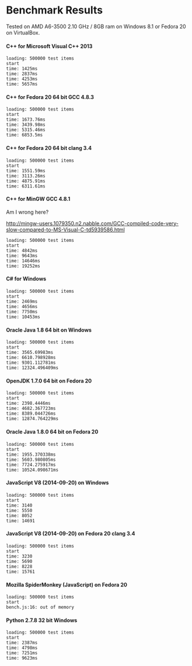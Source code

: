 Benchmark Results
=================

Tested on AMD A6-3500 2.10 GHz / 8GB ram on Windows 8.1 or Fedora 20
on VirtualBox.

#### C++ for Microsoft Visual C++ 2013

```
loading: 500000 test items
start
time: 1425ms
time: 2837ms
time: 4253ms
time: 5657ms
```

#### C++ for Fedora 20 64 bit GCC 4.8.3

```
loading: 500000 test items
start
time: 1673.76ms
time: 3439.98ms
time: 5315.46ms
time: 6853.5ms
```

#### C++ for Fedora 20 64 bit clang 3.4

```
loading: 500000 test items
start
time: 1551.59ms
time: 3113.26ms
time: 4875.91ms
time: 6311.61ms
```

#### C++ for MinGW GCC 4.8.1

Am I wrong here?

http://mingw-users.1079350.n2.nabble.com/GCC-compiled-code-very-slow-compared-to-MS-Visual-C-td5939586.html

```
loading: 500000 test items
start
time: 4842ms
time: 9643ms
time: 14646ms
time: 19252ms
```

#### C# for Windows

```
loading: 500000 test items
start
time: 2469ms
time: 4656ms
time: 7750ms
time: 10453ms
```

#### Oracle Java 1.8 64 bit on Windows

```
loading: 500000 test items
start
time: 3565.69983ms
time: 6610.798928ms
time: 9301.112781ms
time: 12324.496409ms
```

#### OpenJDK 1.7.0 64 bit on Fedora 20

```
loading: 500000 test items
start
time: 2398.4446ms
time: 4682.367723ms
time: 8389.044726ms
time: 12874.764229ms
```

#### Oracle Java 1.8.0 64 bit on Fedora 20

```
loading: 500000 test items
start
time: 1955.370338ms
time: 5603.980805ms
time: 7724.275917ms
time: 10524.098671ms
```

#### JavaScript V8 (2014-09-20) on Windows

```
loading: 500000 test items
start
time: 3140
time: 5550
time: 8052
time: 14691
```

#### JavaScript V8 (2014-09-20) on Fedora 20 clang 3.4

```
loading: 500000 test items
start
time: 3230
time: 5690
time: 8228
time: 15761
```

#### Mozilla SpiderMonkey (JavaScript) on Fedora 20

```
loading: 500000 test items
start
bench.js:16: out of memory
```

#### Python 2.7.8 32 bit Windows

```
loading: 500000 test items
start
time: 2387ms
time: 4798ms
time: 7251ms
time: 9623ms
```
